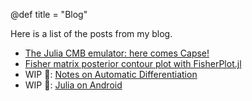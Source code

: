 @def title = "Blog"

Here is a list of the posts from my blog.


* [The Julia CMB emulator: here comes Capse!](/blog/capse)
* [Fisher matrix posterior contour plot with FisherPlot.jl](/blog/fisher-plot)
* WIP 🚧: [Notes on Automatic Differentiation](/blog/autodiff)
* WIP 🚧: [Julia on Android](/blog/julia-android)
